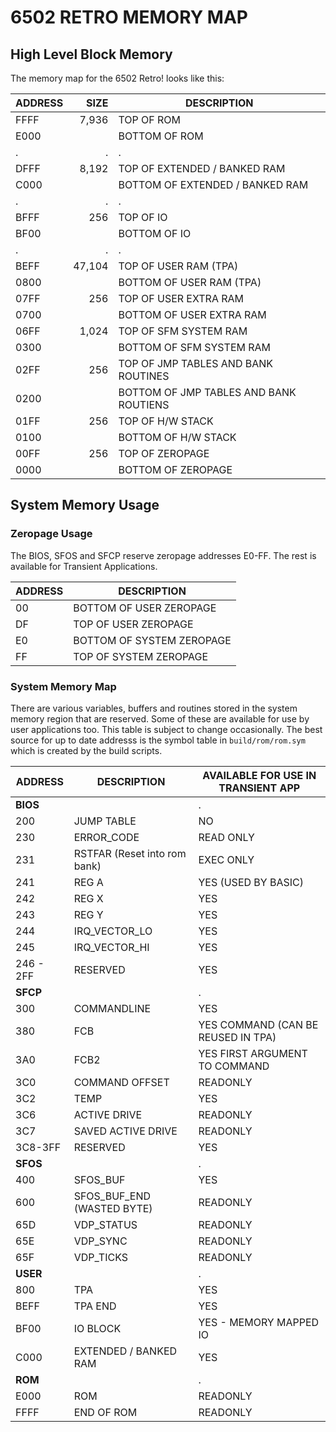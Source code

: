 <!-- vim: set ft=markdown cc=80 tw=80 : -->
# 6502 RETRO MEMORY MAP

## High Level Block Memory

The memory map for the 6502 Retro! looks like this:

|ADDRESS|   SIZE |DESCRIPTION
|-------|-------:|------
| FFFF  |  7,936 | TOP OF ROM
| E000  |        | BOTTOM OF ROM
| .     | .      | .
| DFFF  |  8,192 | TOP OF EXTENDED / BANKED RAM
| C000  |        | BOTTOM OF EXTENDED / BANKED RAM
| .     | .      | .
| BFFF  |    256 | TOP OF IO
| BF00  |        | BOTTOM OF IO
| .     | .      | .
| BEFF  | 47,104 | TOP OF USER RAM (TPA)
| 0800  |        | BOTTOM OF USER RAM (TPA)
| 07FF  |    256 | TOP OF USER EXTRA RAM
| 0700  |        | BOTTOM OF USER EXTRA RAM
| 06FF  |  1,024 | TOP OF SFM SYSTEM RAM
| 0300  |        | BOTTOM OF SFM SYSTEM RAM
| 02FF  |    256 | TOP OF JMP TABLES AND BANK ROUTINES
| 0200  |        | BOTTOM OF JMP TABLES AND BANK ROUTIENS
| 01FF  |    256 | TOP OF H/W STACK
| 0100  |        | BOTTOM OF H/W STACK
| 00FF  |    256 | TOP OF ZEROPAGE
| 0000  |        | BOTTOM OF ZEROPAGE

## System Memory Usage

### Zeropage Usage

The BIOS, SFOS and SFCP reserve zeropage addresses E0-FF.  The rest is available
for Transient Applications.

|ADDRESS| DESCRIPTION
|-------|-------------
| 00    | BOTTOM OF USER ZEROPAGE
| DF    | TOP OF USER ZEROPAGE
| E0    | BOTTOM OF SYSTEM ZEROPAGE
| FF    | TOP OF SYSTEM ZEROPAGE

### System Memory Map

There are various variables, buffers and routines stored in the system memory
region that are reserved.  Some of these are available for use by user
applications too. This table is subject to change occasionally.  The best
source for up to date addresss is the symbol table in `build/rom/rom.sym` which
is created by the build scripts.

|ADDRESS    | DESCRIPTION                  | AVAILABLE FOR USE IN TRANSIENT APP
|-----------|------------------------------|-----------------------------------
|**BIOS**   |                              |.
| 200       | JUMP TABLE                   | NO
| 230       | ERROR_CODE                   | READ ONLY
| 231       | RSTFAR (Reset into rom bank) | EXEC ONLY
| 241       | REG A                        | YES (USED BY BASIC)
| 242       | REG X                        | YES
| 243       | REG Y                        | YES
| 244       | IRQ_VECTOR_LO                | YES
| 245       | IRQ_VECTOR_HI                | YES
| 246 - 2FF | RESERVED                     | YES
|**SFCP**   |                              |.
| 300       | COMMANDLINE                  | YES
| 380       | FCB                          | YES COMMAND (CAN BE REUSED IN TPA)
| 3A0       | FCB2                         | YES FIRST ARGUMENT TO COMMAND
| 3C0       | COMMAND OFFSET               | READONLY
| 3C2       | TEMP                         | YES
| 3C6       | ACTIVE DRIVE                 | READONLY
| 3C7       | SAVED ACTIVE DRIVE           | READONLY
| 3C8-3FF   | RESERVED                     | YES
|**SFOS**   |                              |.
| 400       | SFOS_BUF                     | YES
| 600       | SFOS_BUF_END (WASTED BYTE)   | READONLY
| 65D       | VDP_STATUS                   | READONLY
| 65E       | VDP_SYNC                     | READONLY
| 65F       | VDP_TICKS                    | READONLY
|**USER**   |                              |.
| 800       | TPA                          | YES
| BEFF      | TPA END                      | YES
| BF00      | IO BLOCK                     | YES - MEMORY MAPPED IO
| C000      | EXTENDED / BANKED RAM        | YES
|**ROM**    |                              |.
| E000      | ROM                          | READONLY
| FFFF      | END OF ROM                   | READONLY
